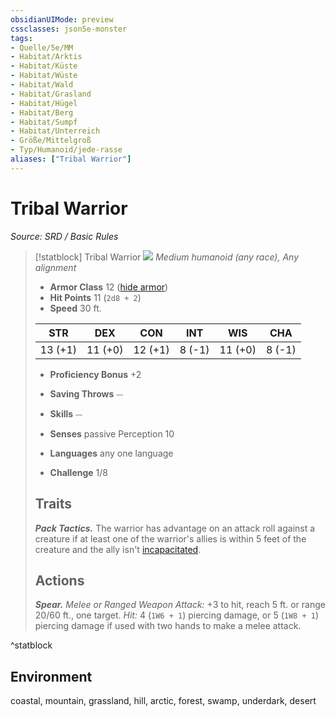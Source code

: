 ```yaml
---
obsidianUIMode: preview
cssclasses: json5e-monster
tags:
- Quelle/5e/MM
- Habitat/Arktis
- Habitat/Küste
- Habitat/Wüste
- Habitat/Wald
- Habitat/Grasland
- Habitat/Hügel
- Habitat/Berg
- Habitat/Sumpf
- Habitat/Unterreich
- Größe/Mittelgroß
- Typ/Humanoid/jede-rasse
aliases: ["Tribal Warrior"]
---
```

# Tribal Warrior
*Source: SRD / Basic Rules*  

> [!statblock] Tribal Warrior
> ![](compendium/bestiary/humanoid/token/tribal-warrior.png#token)
> *Medium humanoid (any race), Any alignment*
> 
> - **Armor Class** 12  ([hide armor](compendium/items/hide-armor.md))
> - **Hit Points** 11 (`2d8 + 2`)
> - **Speed** 30 ft.
> 
> |STR|DEX|CON|INT|WIS|CHA|
> |:---:|:---:|:---:|:---:|:---:|:---:|
> |13 (+1)|11 (+0)|12 (+1)| 8 (-1)|11 (+0)| 8 (-1)|
> 
> - **Proficiency Bonus** +2
> - **Saving Throws** ⏤
> - **Skills** ⏤
> - **Senses** passive Perception 10
> 
> - **Languages** any one language
> - **Challenge** 1/8
> 
> ## Traits
> 
> ***Pack Tactics.*** The warrior has advantage on an attack roll against a creature if at least one of the warrior's allies is within 5 feet of the creature and the ally isn't [incapacitated](rules/conditions.md#incapacitated).
> 
> ## Actions
> 
> ***Spear.*** *Melee or Ranged Weapon Attack:* +3 to hit, reach 5 ft. or range 20/60 ft., one target. *Hit:* 4 (`1W6 + 1`) piercing damage, or 5 (`1W8 + 1`) piercing damage if used with two hands to make a melee attack.

^statblock

## Environment

coastal, mountain, grassland, hill, arctic, forest, swamp, underdark, desert